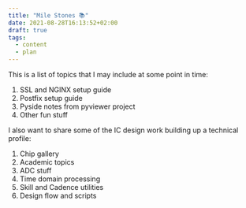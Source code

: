 ```yaml
---
title: "Mile Stones 📚"
date: 2021-08-28T16:13:52+02:00
draft: true
tags:
  - content
  - plan
---
```


This is a list of topics that I may include at some point in time:
1. SSL and NGINX setup guide
2. Postfix setup guide
3. Pyside notes from pyviewer project
4. Other fun stuff

I also want to share some of the IC design work building up a technical profile:
1. Chip gallery
2. Academic topics
3. ADC stuff
4. Time domain processing
5. Skill and Cadence utilities
6. Design flow and scripts
